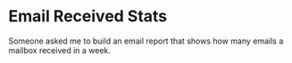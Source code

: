 # Email Received Stats
Someone asked me to build an email report that shows how many emails a mailbox received in a week.
